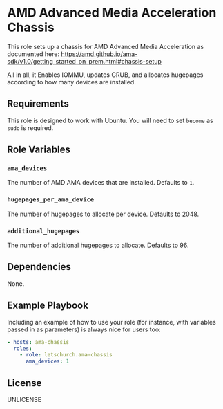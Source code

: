 # AMD Advanced Media Acceleration Chassis

This role sets up a chassis for AMD Advanced Media Acceleration as documented here: https://amd.github.io/ama-sdk/v1.0/getting_started_on_prem.html#chassis-setup

All in all, it Enables IOMMU, updates GRUB, and allocates hugepages according to how many devices are installed.

## Requirements

This role is designed to work with Ubuntu. You will need to set `become` as `sudo` is required.

## Role Variables

### `ama_devices`

The number of AMD AMA devices that are installed. Defaults to `1`.

### `hugepages_per_ama_device`

The number of hugepages to allocate per device. Defaults to 2048.

### `additional_hugepages`

The number of additional hugepages to allocate. Defaults to 96.

## Dependencies

None.

## Example Playbook

Including an example of how to use your role (for instance, with variables passed in as parameters) is always nice for users too:

```yaml
- hosts: ama-chassis
  roles:
    - role: letschurch.ama-chassis
      ama_devices: 1
```

## License

UNLICENSE
